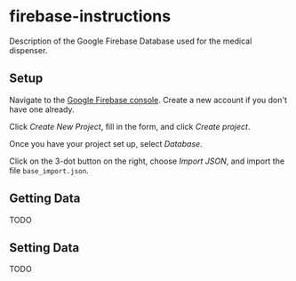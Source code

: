 # firebase-instructions

Description of the Google Firebase Database used for the medical dispenser.

## Setup

Navigate to the [Google Firebase console](https://firebase.google.com/console/). Create a new account if you don't have one already.

Click _Create New Project_, fill in the form, and click _Create project_.

Once you have your project set up, select _Database_.

Click on the 3-dot button on the right, choose _Import JSON_, and import the file `base_import.json`.

## Getting Data

TODO

## Setting Data

TODO
